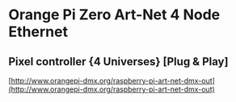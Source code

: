 # Orange Pi Zero Art-Net 4 Node Ethernet
## Pixel controller {4 Universes} [Plug & Play]

[http://www.orangepi-dmx.org/raspberry-pi-art-net-dmx-out](http://www.orangepi-dmx.org/raspberry-pi-art-net-dmx-out)